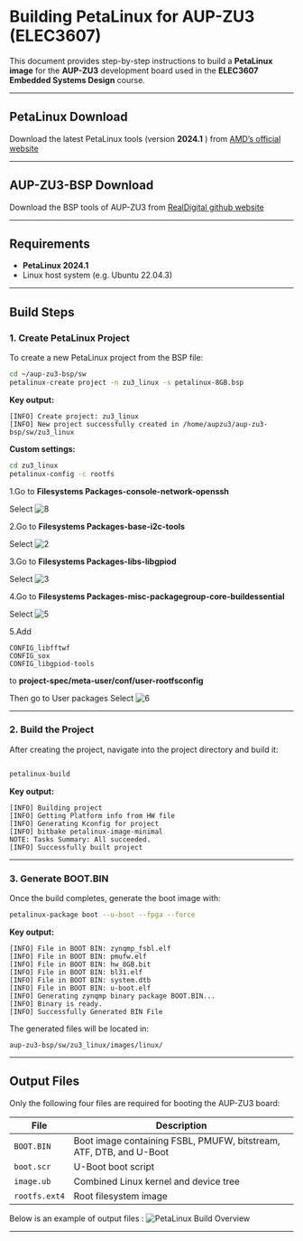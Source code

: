 # Building PetaLinux for AUP-ZU3 (ELEC3607)

This document provides step-by-step instructions to build a **PetaLinux image** for the **AUP-ZU3** development board used in the **ELEC3607 Embedded Systems Design** course.

---

## PetaLinux Download
Download the latest PetaLinux tools (version **2024.1** ) from [AMD’s official website](https://www.xilinx.com/support/download/index.html/content/xilinx/en/downloadNav/embedded-design-tools/2024-1.html)

---

## AUP-ZU3-BSP Download
Download the BSP tools of AUP-ZU3 from [RealDigital github website](https://github.com/RealDigitalOrg/aup-zu3-bsp)

---

## Requirements
- **PetaLinux 2024.1**
- Linux host system (e.g. Ubuntu 22.04.3)

---

## Build Steps

### 1. Create PetaLinux Project

To create a new PetaLinux project from the BSP file:

```bash
cd ~/aup-zu3-bsp/sw
petalinux-create project -n zu3_linux -s petalinux-8GB.bsp
```

**Key output:**
```
[INFO] Create project: zu3_linux
[INFO] New project successfully created in /home/aupzu3/aup-zu3-bsp/sw/zu3_linux
```

**Custom settings:**
```bash
cd zu3_linux
petalinux-config -c rootfs
```
1.Go to **Filesystems Packages-console-network-openssh**

Select 
![8](./image/8.png)

2.Go to **Filesystems Packages-base-i2c-tools**

Select 
![2](./image/2.png)

3.Go to **Filesystems Packages-libs-libgpiod**

Select 
![3](./image/3.png)

4.Go to **Filesystems Packages-misc-packagegroup-core-buildessential**

Select 
![5](./image/5.png)

5.Add 
```
CONFIG_libfftwf
CONFIG_sox
CONFIG_libgpiod-tools
```
to **project-spec/meta-user/conf/user-rootfsconfig**

Then go to User packages
Select 
![6](./image/6.png)

---

### 2. Build the Project

After creating the project, navigate into the project directory and build it:

```bash

petalinux-build
```

**Key output:**
```
[INFO] Building project
[INFO] Getting Platform info from HW file
[INFO] Generating Kconfig for project
[INFO] bitbake petalinux-image-minimal
NOTE: Tasks Summary: All succeeded.
[INFO] Successfully built project
```

---

### 3. Generate BOOT.BIN

Once the build completes, generate the boot image with:

```bash
petalinux-package boot --u-boot --fpga --force
```

**Key output:**
```
[INFO] File in BOOT BIN: zynqmp_fsbl.elf
[INFO] File in BOOT BIN: pmufw.elf
[INFO] File in BOOT BIN: hw_8GB.bit
[INFO] File in BOOT BIN: bl31.elf
[INFO] File in BOOT BIN: system.dtb
[INFO] File in BOOT BIN: u-boot.elf
[INFO] Generating zynqmp binary package BOOT.BIN...
[INFO] Binary is ready.
[INFO] Successfully Generated BIN File
```

The generated files will be located in:

```
aup-zu3-bsp/sw/zu3_linux/images/linux/
```

---

##  Output Files

Only the following four files are required for booting the AUP-ZU3 board:

| File | Description |
|------|--------------|
| `BOOT.BIN` | Boot image containing FSBL, PMUFW, bitstream, ATF, DTB, and U-Boot |
| `boot.scr` | U-Boot boot script |
| `image.ub` | Combined Linux kernel and device tree |
| `rootfs.ext4` | Root filesystem image |

Below is an example of output files :
![PetaLinux Build Overview](./image/1.png)

---

